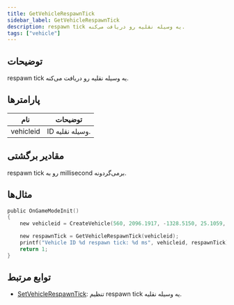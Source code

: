 ```yaml
---
title: GetVehicleRespawnTick
sidebar_label: GetVehicleRespawnTick
description: respawn tick یه وسیله نقلیه رو دریافت می‌کنه.
tags: ["vehicle"]
---
```


<VersionWarn version='omp v1.1.0.2612' />

## توضیحات

respawn tick یه وسیله نقلیه رو دریافت می‌کنه.

## پارامترها

| نام      | توضیحات            |
|-----------|------------------------|
| vehicleid | ID وسیله نقلیه. |

## مقادیر برگشتی

respawn tick رو به millisecond برمی‌گردونه.

## مثال‌ها

```c
public OnGameModeInit()
{
    new vehicleid = CreateVehicle(560, 2096.1917, -1328.5150, 25.1059, 0.0000, 1, 8, 60);

    new respawnTick = GetVehicleRespawnTick(vehicleid);
    printf("Vehicle ID %d respawn tick: %d ms", vehicleid, respawnTick);
    return 1;
}
```

## توابع مرتبط

- [SetVehicleRespawnTick](SetVehicleRespawnTick): تنظیم respawn tick یه وسیله نقلیه.